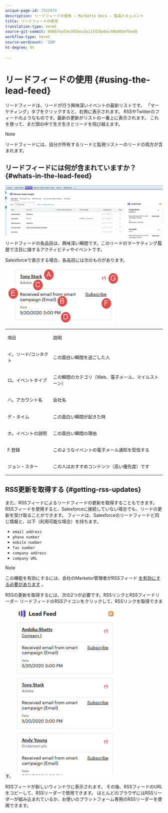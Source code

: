 ```yaml
---
unique-page-id: 7512979
description: リードフィードの使用 — Marketto Docs — 製品ドキュメント
title: リードフィードの使用
translation-type: tm+mt
source-git-commit: 00887ea53e395bea3a11fd28e0ac98b085ef6ed8
workflow-type: tm+mt
source-wordcount: '320'
ht-degree: 0%

---
```



# リードフィードの使用 {#using-the-lead-feed}

リードフィードは、リードが行う興味深いイベントの最新リストです。 「マーケティング」タブをクリックすると、右側に表示されます。 RSSやTwitterのフィードのようなものです。最新の更新がリストの一番上に表示されます。 これを使って、まだ頭の中で生き生きとリードを飛び越えます。

>[!NOTE]
>
>リードフィードには、自分が所有するリードと監視リストーのリードの両方が含まれます。

## リードフィードには何が含まれていますか？ {#whats-in-the-lead-feed}

![](assets/one.png)\
リードフィードの各品目は、興味深い瞬間です。このリードのマーケティング履歴で注目に値するアクティビティやイベントです。

Salesforceで表示する場合、各品目には次のものがあります。

![](assets/two.png)

<table> 
 <colgroup> 
  <col> 
  <col> 
 </colgroup> 
 <tbody> 
  <tr> 
   <td><p>項目</p></td> 
   <td><p>説明</p></td> 
  </tr> 
  <tr> 
   <td><p>イ。リード/コンタクト</p></td> 
   <td><p>この面白い瞬間を過ごした人</p></td> 
  </tr> 
  <tr> 
   <td><p>ロ。イベントタイプ</p></td> 
   <td><p>この瞬間のカテゴリ（Web、電子メール、マイルストーン）</p></td> 
  </tr> 
  <tr> 
   <td><p>ハ。アカウント名</p></td> 
   <td><p>会社名</p></td> 
  </tr> 
  <tr> 
   <td><p>デ・タイム</p></td> 
   <td><p>この面白い瞬間が起きた時</p></td> 
  </tr> 
  <tr> 
   <td><p>ホ。イベントの説明</p></td> 
   <td><p>この面白い瞬間の理由</p></td> 
  </tr> 
  <tr> 
   <td><p>F.登録</p></td> 
   <td><p>このようなイベントの電子メール通知を受信する</p></td> 
  </tr> 
  <tr> 
   <td><p>ジョン・スター</p></td> 
   <td><p>この人はおすすめコンテンツ（高い優先度）です</p></td> 
  </tr> 
 </tbody> 
</table>

## RSS更新を取得する {#getting-rss-updates}

また、RSSフィードによるリードフィードの更新を取得することもできます。  RSSフィードを使用すると、Salesforceに接続していない場合でも、リードの更新を受け取ることができます。 フィードは、Salesforceのリードフィードと同じ情報と、以下（利用可能な場合）を持ちます。

* `email address`
* `phone number`
* `mobile number`
* `fax number`
* `company address`
* `company URL`

>[!NOTE]
>
>この機能を有効にするには、会社のMarketor管理者がRSSフィード [を有効にする必要があります](../../../../../product-docs/marketo-sales-insight/msi-for-salesforce/features/msi-configuration-tab/enable-rss-for-sales-insight.md) 。

RSSの更新を取得するには、次の2つが必要です。RSSリンクとRSSフィードリーダー リードフィードのRSSアイコンをクリックして、RSSリンクを取得できます。   ![](assets/three.png)

RSSフィードが新しいウィンドウに表示されます。 その後、RSSフィードのURLをコピーして、RSSリーダーで使用できます。 ほとんどのブラウザにはRSSリーダーが組み込まれているか、お使いのプラットフォーム専用のRSSリーダーを使用できます。
